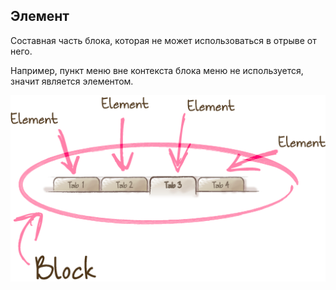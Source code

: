 ## Элемент

Составная часть блока, которая не может использоваться в отрыве от него. 

Например, пункт меню вне контекста блока меню не используется, значит является элементом.

![chapter2-2-1](../img/chapter2-2-1.png)